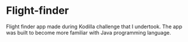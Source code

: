 # Flight-finder
Flight finder app made during Kodilla challenge that I undertook.
The app was built to become more familiar with Java programming language.
